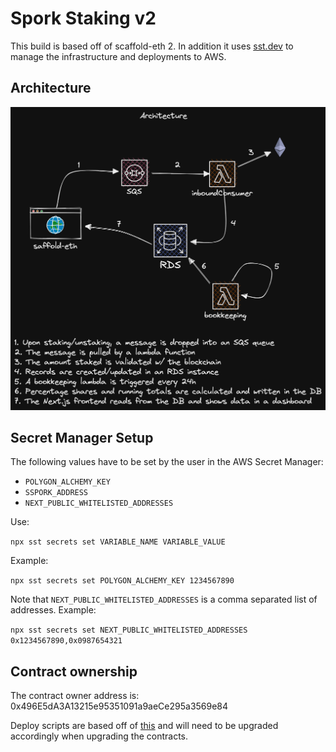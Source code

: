 # Spork Staking v2

This build is based off of scaffold-eth 2. In addition it uses [sst.dev](https://sst.dev) to manage the infrastructure and deployments to AWS.

## Architecture

![Architecture](./docs/architecture.png)

## Secret Manager Setup

The following values have to be set by the user in the AWS Secret Manager:

- `POLYGON_ALCHEMY_KEY`
- `SSPORK_ADDRESS`
- `NEXT_PUBLIC_WHITELISTED_ADDRESSES`

Use:

`npx sst secrets set VARIABLE_NAME VARIABLE_VALUE`

Example:

`npx sst secrets set POLYGON_ALCHEMY_KEY 1234567890`

Note that `NEXT_PUBLIC_WHITELISTED_ADDRESSES` is a comma separated list of addresses. Example:

`npx sst secrets set NEXT_PUBLIC_WHITELISTED_ADDRESSES 0x1234567890,0x0987654321`

## Contract ownership

The contract owner address is: 0x496E5dA3A13215e95351091a9aeCe295a3569e84

Deploy scripts are based off of [this](https://www.npmjs.com/package/@openzeppelin/hardhat-upgrades) and will need to be upgraded accordingly when upgrading the contracts.
